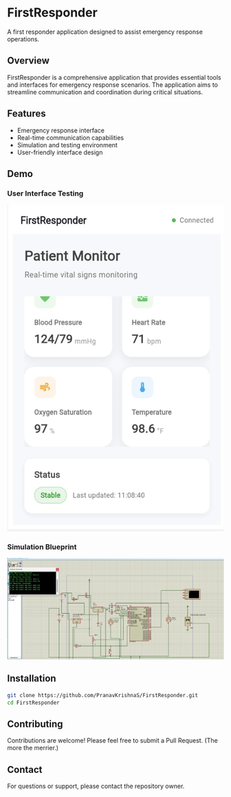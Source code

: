# FirstResponder

A first responder application designed to assist emergency response operations.

## Overview

FirstResponder is a comprehensive application that provides essential tools and interfaces for emergency response scenarios. The application aims to streamline communication and coordination during critical situations.

## Features

- Emergency response interface
- Real-time communication capabilities
- Simulation and testing environment
- User-friendly interface design

## Demo

### User Interface Testing
![UI Test Demo](uiTest.gif)

### Simulation Blueprint
![Simulation Blueprint](simulationBP.jpg)

## Installation

```bash
git clone https://github.com/PranavKrishnaS/FirstResponder.git
cd FirstResponder
```

## Contributing

Contributions are welcome! Please feel free to submit a Pull Request. (The more the merrier.)

## Contact

For questions or support, please contact the repository owner.
